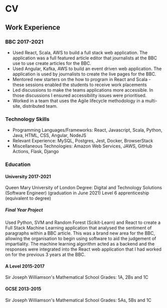 # CV

## Work Experience 
### BBC 											        2017-2021
* Used React, Scala, AWS to build a full stack web application. The application was a full featured article editor that journalists at the BBC use to use create articles for the BBC. 
* Used Angular, Kafka, AWS to build an event driven web application. The application is used by journalists to create the live pages for the BBC. 
* Mentored new starters on the how to program in React and Scala - these sessions enabled the students to receive work placements
* Led discussions to make the teams applications more accessible. In those discussions I ensured accessibility issues were prioritised. 
* Worked in a team that uses the Agile lifecycle methodology in a multi-site, distributed team. 

### Technology Skills
* Programming Languages/Frameworks: React, Javascript, Scala, Python, Java, HTML, CSS, Angular, NodeJS
* Relevant Experience: MySQL, Postgres, Jest, Docker, BrowserStack
* Miscellaneous Technologies: Amazon Web Services, JAWS, GitHub Actions, Flask, Django

### Education
#### University 										     2017-2021
Queen Mary University of London
Degree: Digital and Technology Solutions (Software Engineer) (graduation in June 2021)
Level 6 apprenticeship (equivalent to degree)

##### Final Year Project
Used Python, SVM and Random Forest (Scikit-Learn) and React to create a Full Stack Machine Learning application that analysed the sentiment of paragraphs within a BBC article. This was a brand new area for the BBC, allowing the organisation to begin using software to aid the judgement of impartiality. The machine learning algorithm acted as a backend and the responses were integrated into the React web application that I had worked on for the previous 3 years at the BBC. 

#### A Level  										       2015-2017
Sir Joseph Williamson's Mathematical School
Grades: 1A, 2Bs and 1C

#### GCSE  	          									       2013-2015
Sir Joseph Williamson's Mathematical School
Grades: 5As, 5Bs and 1C
